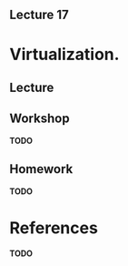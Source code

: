 Lecture 17
---

# Virtualization.

## Lecture

<!---
Slides ([PDF](OS_Lecture_17.pdf), [PPTX](OS_Lecture_17.pptx)).

Outline:
-->
## Workshop

__TODO__

## Homework

__TODO__

# References

__TODO__

